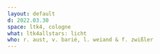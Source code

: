 ```yaml
---
layout: default
d: 2022.03.30
space: ltk4, cologne
what: ltk4allstars: licht
who: r. aust, v. barié, l. weiand & f. zwißler 
---
```

